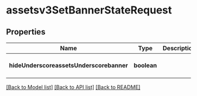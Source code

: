 # assetsv3SetBannerStateRequest

## Properties
Name | Type | Description | Notes
------------ | ------------- | ------------- | -------------
**hideUnderscoreassetsUnderscorebanner** | **boolean** |  | [optional] [default to null]

[[Back to Model list]](../README.md#documentation-for-models) [[Back to API list]](../README.md#documentation-for-api-endpoints) [[Back to README]](../README.md)


